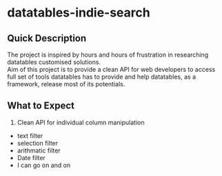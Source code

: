 # datatables-indie-search
## Quick Description
The project is inspired by hours and hours of frustration in researching datatables customised solutions. <br />
Aim of this project is to provide a clean API for web developers to access full set of tools datatables has to provide and help datatables, as a framework, release most of its potentials. <br />
## What to Expect
1. Clean API for individual column manipulation
  * text filter
  * selection filter
  * arithmatic filter
  * Date filter
  * I can go on and on


